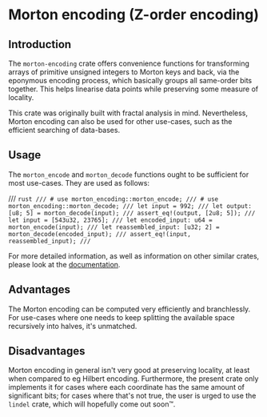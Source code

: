 # Morton encoding (Z-order encoding)

## Introduction
The `morton-encoding` crate offers convenience functions for transforming arrays of primitive unsigned integers to Morton keys and back, via the eponymous encoding process, which basically groups all same-order bits together. This helps linearise data points while preserving some measure of locality.

This crate was originally built with fractal analysis in mind. Nevertheless, Morton encoding can also be used for other use-cases, such as the efficient searching of data-bases.

## Usage
The `morton_encode` and `morton_decode` functions ought to be sufficient for most use-cases. They are used as follows:

/// ```rust
/// # use morton_encoding::morton_encode;
/// # use morton_encoding::morton_decode;
/// let input = 992;
/// let output: [u8; 5] = morton_decode(input);
/// assert_eq!(output, [2u8; 5]);
/// let input = [543u32, 23765];
/// let encoded_input: u64 = morton_encode(input);
/// let reassembled_input: [u32; 2] = morton_decode(encoded_input);
/// assert_eq!(input, reassembled_input);
/// ```

For more detailed information, as well as information on other similar crates, please look at the [documentation](https://docs.rs/morton-encoding/2.0.0/morton_encoding/).

## Advantages
The Morton encoding can be computed very efficiently and branchlessly. For use-cases where one needs to keep splitting the available space recursively into halves, it's unmatched.

## Disadvantages
Morton encoding in general isn't very good at preserving locality, at least when compared to eg Hilbert encoding. Furthermore, the present crate only implements it for cases where each coordinate has the same amount of significant bits; for cases where that's not true, the user is urged to use the `lindel` crate, which will hopefully come out soon:tm:.
